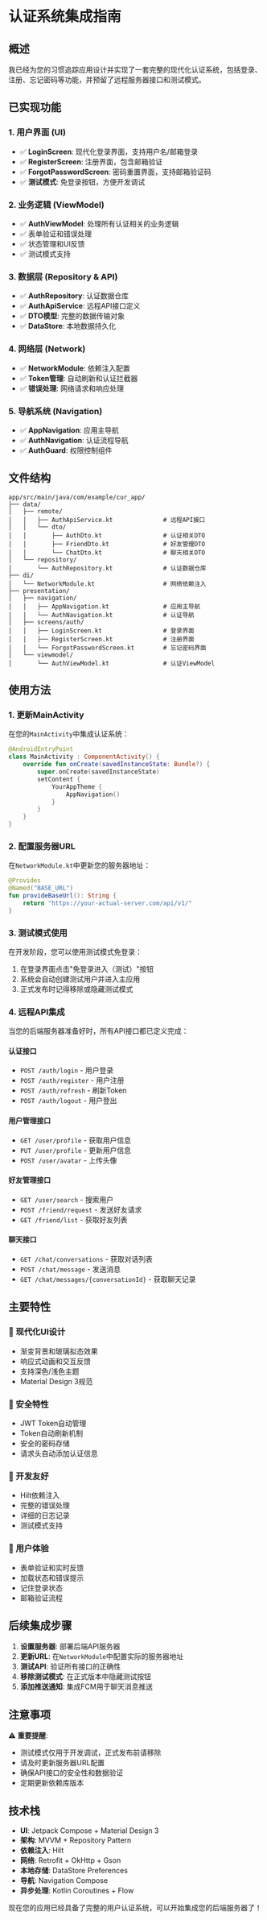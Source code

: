 # 认证系统集成指南

## 概述

我已经为您的习惯追踪应用设计并实现了一套完整的现代化认证系统，包括登录、注册、忘记密码等功能，并预留了远程服务器接口和测试模式。

## 已实现功能

### 1. 用户界面 (UI)
- ✅ **LoginScreen**: 现代化登录界面，支持用户名/邮箱登录
- ✅ **RegisterScreen**: 注册界面，包含邮箱验证
- ✅ **ForgotPasswordScreen**: 密码重置界面，支持邮箱验证码
- ✅ **测试模式**: 免登录按钮，方便开发调试

### 2. 业务逻辑 (ViewModel)
- ✅ **AuthViewModel**: 处理所有认证相关的业务逻辑
- ✅ 表单验证和错误处理
- ✅ 状态管理和UI反馈
- ✅ 测试模式支持

### 3. 数据层 (Repository & API)
- ✅ **AuthRepository**: 认证数据仓库
- ✅ **AuthApiService**: 远程API接口定义
- ✅ **DTO模型**: 完整的数据传输对象
- ✅ **DataStore**: 本地数据持久化

### 4. 网络层 (Network)
- ✅ **NetworkModule**: 依赖注入配置
- ✅ **Token管理**: 自动刷新和认证拦截器
- ✅ **错误处理**: 网络请求和响应处理

### 5. 导航系统 (Navigation)
- ✅ **AppNavigation**: 应用主导航
- ✅ **AuthNavigation**: 认证流程导航
- ✅ **AuthGuard**: 权限控制组件

## 文件结构

```
app/src/main/java/com/example/cur_app/
├── data/
│   ├── remote/
│   │   ├── AuthApiService.kt              # 远程API接口
│   │   └── dto/
│   │       ├── AuthDto.kt                 # 认证相关DTO
│   │       ├── FriendDto.kt               # 好友管理DTO
│   │       └── ChatDto.kt                 # 聊天相关DTO
│   └── repository/
│       └── AuthRepository.kt              # 认证数据仓库
├── di/
│   └── NetworkModule.kt                   # 网络依赖注入
├── presentation/
│   ├── navigation/
│   │   ├── AppNavigation.kt               # 应用主导航
│   │   └── AuthNavigation.kt              # 认证导航
│   ├── screens/auth/
│   │   ├── LoginScreen.kt                 # 登录界面
│   │   ├── RegisterScreen.kt              # 注册界面
│   │   └── ForgotPasswordScreen.kt        # 忘记密码界面
│   └── viewmodel/
│       └── AuthViewModel.kt               # 认证ViewModel
```

## 使用方法

### 1. 更新MainActivity

在您的`MainActivity`中集成认证系统：

```kotlin
@AndroidEntryPoint
class MainActivity : ComponentActivity() {
    override fun onCreate(savedInstanceState: Bundle?) {
        super.onCreate(savedInstanceState)
        setContent {
            YourAppTheme {
                AppNavigation()
            }
        }
    }
}
```

### 2. 配置服务器URL

在`NetworkModule.kt`中更新您的服务器地址：

```kotlin
@Provides
@Named("BASE_URL")
fun provideBaseUrl(): String {
    return "https://your-actual-server.com/api/v1/"
}
```

### 3. 测试模式使用

在开发阶段，您可以使用测试模式免登录：

1. 在登录界面点击"免登录进入（测试）"按钮
2. 系统会自动创建测试用户并进入主应用
3. 正式发布时记得移除或隐藏测试模式

### 4. 远程API集成

当您的后端服务器准备好时，所有API接口都已定义完成：

#### 认证接口
- `POST /auth/login` - 用户登录
- `POST /auth/register` - 用户注册
- `POST /auth/refresh` - 刷新Token
- `POST /auth/logout` - 用户登出

#### 用户管理接口
- `GET /user/profile` - 获取用户信息
- `PUT /user/profile` - 更新用户信息
- `POST /user/avatar` - 上传头像

#### 好友管理接口
- `GET /user/search` - 搜索用户
- `POST /friend/request` - 发送好友请求
- `GET /friend/list` - 获取好友列表

#### 聊天接口
- `GET /chat/conversations` - 获取对话列表
- `POST /chat/message` - 发送消息
- `GET /chat/messages/{conversationId}` - 获取聊天记录

## 主要特性

### 🎨 现代化UI设计
- 渐变背景和玻璃拟态效果
- 响应式动画和交互反馈
- 支持深色/浅色主题
- Material Design 3规范

### 🔐 安全特性
- JWT Token自动管理
- Token自动刷新机制
- 安全的密码存储
- 请求头自动添加认证信息

### 🚀 开发友好
- Hilt依赖注入
- 完整的错误处理
- 详细的日志记录
- 测试模式支持

### 📱 用户体验
- 表单验证和实时反馈
- 加载状态和错误提示
- 记住登录状态
- 邮箱验证流程

## 后续集成步骤

1. **设置服务器**: 部署后端API服务器
2. **更新URL**: 在`NetworkModule`中配置实际的服务器地址
3. **测试API**: 验证所有接口的正确性
4. **移除测试模式**: 在正式版本中隐藏测试按钮
5. **添加推送通知**: 集成FCM用于聊天消息推送

## 注意事项

⚠️ **重要提醒**:
- 测试模式仅用于开发调试，正式发布前请移除
- 请及时更新服务器URL配置
- 确保API接口的安全性和数据验证
- 定期更新依赖库版本

## 技术栈

- **UI**: Jetpack Compose + Material Design 3
- **架构**: MVVM + Repository Pattern
- **依赖注入**: Hilt
- **网络**: Retrofit + OkHttp + Gson
- **本地存储**: DataStore Preferences
- **导航**: Navigation Compose
- **异步处理**: Kotlin Coroutines + Flow

现在您的应用已经具备了完整的用户认证系统，可以开始集成您的后端服务器了！